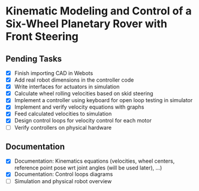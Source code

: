 # Kinematic Modeling and Control of a Six-Wheel Planetary Rover with Front Steering

## Pending Tasks
- [x] Finish importing CAD in Webots
- [x] Add real robot dimensions in the controller code
- [x] Write interfaces for actuators in simulation
- [x] Calculate wheel rolling velocities based on skid steering
- [x] Implement a controller using keyboard for open loop testing in simulator
- [x] Implement and verify velocity equations with graphs
- [x] Feed calculated velocities to simulation
- [x] Design control loops for velocity control for each motor
- [ ] Verify controllers on physical hardware

## Documentation
- [x] Documentation: Kinematics equations (velocities, wheel centers, reference point pose wrt joint angles (will be used later), ...)
- [x] Documentation: Control loops diagrams
- [ ] Simulation and physical robot overview
